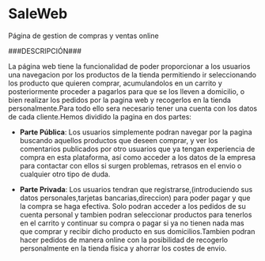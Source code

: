 # SaleWeb
Página de gestion de compras y ventas online

###DESCRIPCIÓN###

La página web tiene la funcionalidad de poder proporcionar a los usuarios una navegacion por los productos de la tienda permitiendo ir seleccionando los producto que quieren comprar, acumulandolos en un carrito y posteriormente proceder a pagarlos para que se los lleven a domicilio, o bien realizar los pedidos por la pagina web y recogerlos en la tienda personalmente.Para todo ello sera necesario tener una cuenta con los datos de cada cliente.Hemos dividido la pagina en dos partes:

- **Parte Pública**: Los usuarios simplemente podran navegar por la pagina buscando aquellos productos que deseen comprar, y ver los comentarios publicados por otro usuarios que ya tengan experiencia de compra en esta plataforma, así como acceder a los datos de la empresa para contactar con ellos si surgen problemas, retrasos en el envio o cualquier otro tipo de duda.

- **Parte Privada**: Los usuarios tendran que registrarse,(introduciendo sus datos personales,tarjetas bancarias,direccion) para poder pagar y que la compra se haga efectiva. Solo podran acceder a los pedidos de su cuenta personal y tambien podran seleccionar productos para tenerlos en el carrito y continuar su compra o pagar si ya no tienen nada mas que comprar y recibir dicho producto en sus domicilios.Tambien podran hacer pedidos de manera online con la posibilidad de recogerlo personalmente en la tienda fisica y ahorrar los costes de envio.
